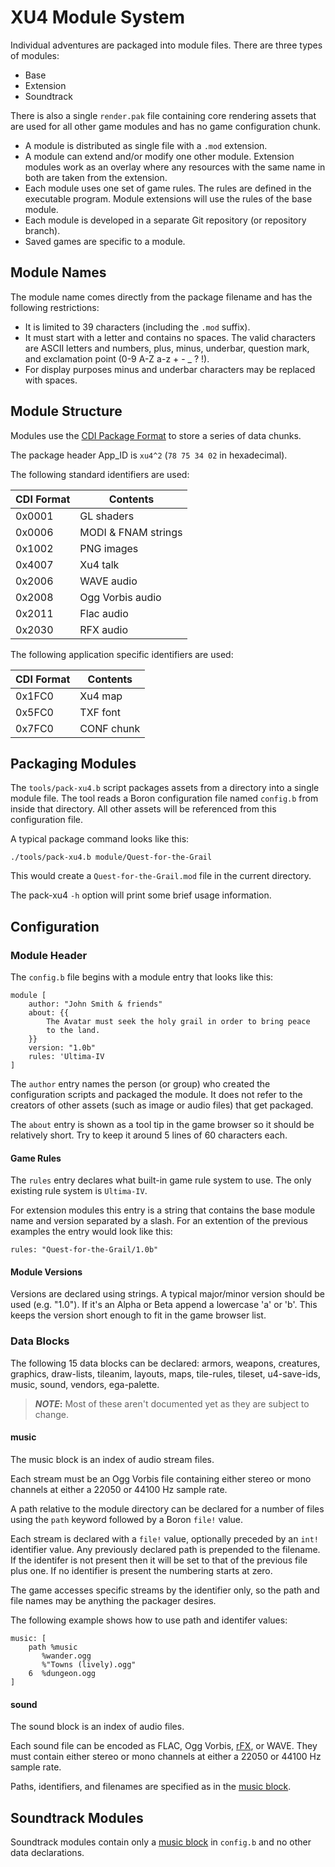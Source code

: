 XU4 Module System
=================

Individual adventures are packaged into module files.
There are three types of modules:

* Base
* Extension
* Soundtrack

There is also a single `render.pak` file containing core rendering assets that
are used for all other game modules and has no game configuration chunk.

* A module is distributed as single file with a `.mod` extension.
* A module can extend and/or modify one other module.  Extension modules work
  as an overlay where any resources with the same name in both are taken from
  the extension.
* Each module uses one set of game rules.  The rules are defined in the
  executable program.  Module extensions will use the rules of the base module.
* Each module is developed in a separate Git repository (or repository branch).
* Saved games are specific to a module.


Module Names
------------

The module name comes directly from the package filename and has the following
restrictions:

* It is limited to 39 characters (including the `.mod` suffix).
* It must start with a letter and contains no spaces. The valid characters are
  ASCII letters and numbers, plus, minus, underbar, question mark, and
  exclamation point (0-9 A-Z a-z + - _ ? !).
* For display purposes minus and underbar characters may be replaced with
  spaces.


Module Structure
----------------

Modules use the [CDI Package Format] to store a series of data chunks.

The package header App_ID is `xu4^2` (`78 75 34 02` in hexadecimal).

The following standard identifiers are used:

CDI Format | Contents
-----------|-------------------
0x0001     | GL shaders
0x0006     | MODI & FNAM strings
0x1002     | PNG images
0x4007     | Xu4 talk
0x2006     | WAVE audio
0x2008     | Ogg Vorbis audio
0x2011     | Flac audio
0x2030     | RFX audio

The following application specific identifiers are used:

CDI Format | Contents
-----------|-----------
0x1FC0     | Xu4 map
0x5FC0     | TXF font
0x7FC0     | CONF chunk


Packaging Modules
-----------------

The `tools/pack-xu4.b` script packages assets from a directory into a single
module file.  The tool reads a Boron configuration file named `config.b` from
inside that directory.  All other assets will be referenced from this
configuration file.

A typical package command looks like this:

    ./tools/pack-xu4.b module/Quest-for-the-Grail

This would create a `Quest-for-the-Grail.mod` file in the current directory.

The pack-xu4 `-h` option will print some brief usage information.


Configuration
-------------

### Module Header

The `config.b` file begins with a module entry that looks like this:

```
module [
    author: "John Smith & friends"
    about: {{
        The Avatar must seek the holy grail in order to bring peace
        to the land.
    }}
    version: "1.0b"
    rules: 'Ultima-IV
]
```

The `author` entry names the person (or group) who created the configuration
scripts and packaged the module.  It does not refer to the creators of other
assets (such as image or audio files) that get packaged.

The `about` entry is shown as a tool tip in the game browser so it should
be relatively short.  Try to keep it around 5 lines of 60 characters each.

#### Game Rules

The `rules` entry declares what built-in game rule system to use.
The only existing rule system is `Ultima-IV`.

For extension modules this entry is a string that contains the base
module name and version separated by a slash.  For an extention of the
previous examples the entry would look like this:

    rules: "Quest-for-the-Grail/1.0b"

#### Module Versions

Versions are declared using strings.  A typical major/minor version should
be used (e.g. "1.0").  If it's an Alpha or Beta append a lowercase 'a' or 'b'.
This keeps the version short enough to fit in the game browser list.


### Data Blocks

The following 15 data blocks can be declared: armors, weapons, creatures,
graphics, draw-lists, tileanim, layouts, maps, tile-rules, tileset,
u4-save-ids, music, sound, vendors, ega-palette.

> **_NOTE_:** Most of these aren't documented yet as they are subject to change.


#### music

The music block is an index of audio stream files.

Each stream must be an Ogg Vorbis file containing either stereo or mono
channels at either a 22050 or 44100 Hz sample rate.

A path relative to the module directory can be declared for a number of files
using the `path` keyword followed by a Boron `file!` value.

Each stream is declared with a `file!` value, optionally preceded by an
`int!` identifier value.  Any previously declared path is prepended to the
filename.  If the identifer is not present then it will be set to that of
the previous file plus one.  If no identifier is present the numbering starts
at zero.

The game accesses specific streams by the identifier only, so the path and
file names may be anything the packager desires.

The following example shows how to use path and identifer values:

    music: [
        path %music
           %wander.ogg
           %"Towns (lively).ogg"
        6  %dungeon.ogg
    ]


#### sound

The sound block is an index of audio files.

Each sound file can be encoded as FLAC, Ogg Vorbis, [rFX], or WAVE.
They must contain either stereo or mono channels at either a 22050 or
44100 Hz sample rate.

Paths, identifiers, and filenames are specified as in the [music block](#music).


Soundtrack Modules
------------------

Soundtrack modules contain only a [music block](#music) in `config.b` and
no other data declarations.


[CDI Package Format]: https://urlan.sourceforge.net/cdi-spec.html
[rFX]: https://raylibtech.itch.io/rfxgen
